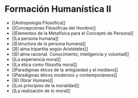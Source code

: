 
# Formación Humanística II

- [[Antropología Filosófica]]
- [[Concepciones Filosóficas del Hombre]]
- [[Elementos de la Metafísica para el Concepto de Persona]]
- [[La persona humana]]
- [[Estructura de la persona humana]]
- [[El alma tripartita según Aristóteles]]
- [[El alma racional. Conocimiento, inteligencia y voluntad]]
- [[La experiencia moral]]
- [[La ética como filosofía moral]]
- [[Paradigmas éticos de la antigüedad y el medievo]]
- [[Paradigmas éticos modernos y contemporáneos]]
- [[El Obrar Humano]]
- [[Los principios de la moralidad]]
- [[La realización de lo moral]]